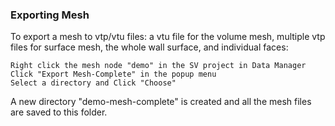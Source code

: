 ### Exporting Mesh

To export a mesh to vtp/vtu files: a vtu file for the volume mesh, multiple vtp files for surface mesh, the whole wall surface, and individual faces:

    Right click the mesh node "demo" in the SV project in Data Manager
    Click "Export Mesh-Complete" in the popup menu
    Select a directory and Click "Choose"

A new directory "demo-mesh-complete" is created and all the mesh files are saved to this folder.
